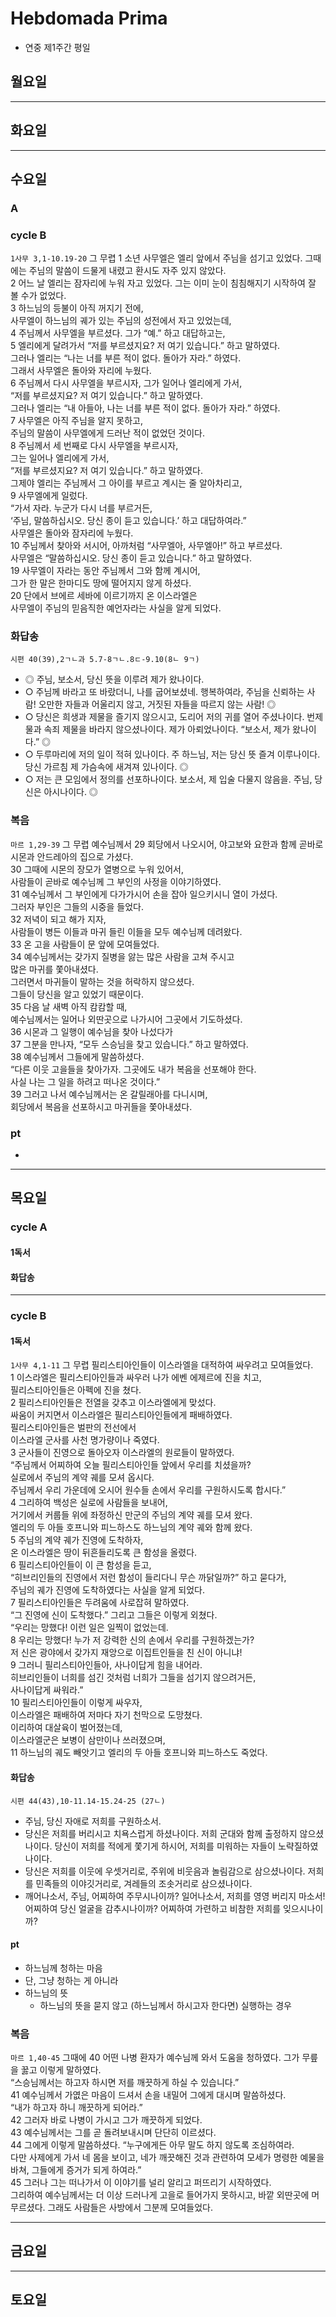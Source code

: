 # Hebdomada Prima
* 연중 제1주간 평일


## 월요일

----

## 화요일

----

## 수요일
### A

### cycle B
`1사무 3,1-10.19-20` 그 무렵 1 소년 사무엘은 엘리 앞에서 주님을 섬기고 있었다. 그때에는 주님의 말씀이 드물게 내렸고 환시도 자주 있지 않았다.  
2 어느 날 엘리는 잠자리에 누워 자고 있었다. 그는 이미 눈이 침침해지기 시작하여 잘 볼 수가 없었다.  
3 하느님의 등불이 아직 꺼지기 전에,  
사무엘이 하느님의 궤가 있는 주님의 성전에서 자고 있었는데,  
4 주님께서 사무엘을 부르셨다. 그가 “예.” 하고 대답하고는,  
5 엘리에게 달려가서 “저를 부르셨지요? 저 여기 있습니다.” 하고 말하였다.  
그러나 엘리는 “나는 너를 부른 적이 없다. 돌아가 자라.” 하였다.  
그래서 사무엘은 돌아와 자리에 누웠다.  
6 주님께서 다시 사무엘을 부르시자, 그가 일어나 엘리에게 가서,  
“저를 부르셨지요? 저 여기 있습니다.” 하고 말하였다.  
그러나 엘리는 “내 아들아, 나는 너를 부른 적이 없다. 돌아가 자라.” 하였다.  
7 사무엘은 아직 주님을 알지 못하고,  
주님의 말씀이 사무엘에게 드러난 적이 없었던 것이다.  
8 주님께서 세 번째로 다시 사무엘을 부르시자,  
그는 일어나 엘리에게 가서,  
“저를 부르셨지요? 저 여기 있습니다.” 하고 말하였다.  
그제야 엘리는 주님께서 그 아이를 부르고 계시는 줄 알아차리고,  
9 사무엘에게 일렀다.  
“가서 자라. 누군가 다시 너를 부르거든,  
‘주님, 말씀하십시오. 당신 종이 듣고 있습니다.’ 하고 대답하여라.”  
사무엘은 돌아와 잠자리에 누웠다.  
10 주님께서 찾아와 서시어, 아까처럼 “사무엘아, 사무엘아!” 하고 부르셨다.  
사무엘은 “말씀하십시오. 당신 종이 듣고 있습니다.” 하고 말하였다.  
19 사무엘이 자라는 동안 주님께서 그와 함께 계시어,  
그가 한 말은 한마디도 땅에 떨어지지 않게 하셨다.  
20 단에서 브에르 세바에 이르기까지 온 이스라엘은  
사무엘이 주님의 믿음직한 예언자라는 사실을 알게 되었다.

### 화답송
`시편 40(39),2ㄱㄴ과 5.7-8ㄱㄴ.8ㄷ-9.10(8ㄴ 9ㄱ)` 
- ◎ 주님, 보소서, 당신 뜻을 이루려 제가 왔나이다.  
- ○ 주님께 바라고 또 바랐더니, 나를 굽어보셨네. 행복하여라, 주님을 신뢰하는 사람! 오만한 자들과 어울리지 않고, 거짓된 자들을 따르지 않는 사람! ◎  
- ○ 당신은 희생과 제물을 즐기지 않으시고, 도리어 저의 귀를 열어 주셨나이다. 번제물과 속죄 제물을 바라지 않으셨나이다. 제가 아뢰었나이다. “보소서, 제가 왔나이다.” ◎   
- ○ 두루마리에 저의 일이 적혀 있나이다. 주 하느님, 저는 당신 뜻 즐겨 이루나이다. 당신 가르침 제 가슴속에 새겨져 있나이다. ◎  
- ○ 저는 큰 모임에서 정의를 선포하나이다. 보소서, 제 입술 다물지 않음을. 주님, 당신은 아시나이다. ◎

### 복음
`마르 1,29-39` 그 무렵 예수님께서 29 회당에서 나오시어, 야고보와 요한과 함께 곧바로 시몬과 안드레아의 집으로 가셨다.  
30 그때에 시몬의 장모가 열병으로 누워 있어서,  
사람들이 곧바로 예수님께 그 부인의 사정을 이야기하였다.  
31 예수님께서 그 부인에게 다가가시어 손을 잡아 일으키시니 열이 가셨다.  
그러자 부인은 그들의 시중을 들었다.  
32 저녁이 되고 해가 지자,  
사람들이 병든 이들과 마귀 들린 이들을 모두 예수님께 데려왔다.  
33 온 고을 사람들이 문 앞에 모여들었다.  
34 예수님께서는 갖가지 질병을 앓는 많은 사람을 고쳐 주시고  
많은 마귀를 쫓아내셨다.  
그러면서 마귀들이 말하는 것을 허락하지 않으셨다.  
그들이 당신을 알고 있었기 때문이다.  
35 다음 날 새벽 아직 캄캄할 때,  
예수님께서는 일어나 외딴곳으로 나가시어 그곳에서 기도하셨다.  
36 시몬과 그 일행이 예수님을 찾아 나섰다가  
37 그분을 만나자, “모두 스승님을 찾고 있습니다.” 하고 말하였다.  
38 예수님께서 그들에게 말씀하셨다.  
“다른 이웃 고을들을 찾아가자. 그곳에도 내가 복음을 선포해야 한다.  
사실 나는 그 일을 하려고 떠나온 것이다.”  
39 그러고 나서 예수님께서는 온 갈릴래아를 다니시며,  
회당에서 복음을 선포하시고 마귀들을 쫓아내셨다.


### pt
- 

----

## 목요일

### cycle A

#### 1독서

#### 화답송

----
### cycle B
#### 1독서
`1사무 4,1-11` 그 무렵 필리스티아인들이 이스라엘을 대적하여 싸우려고 모여들었다.  
1 이스라엘은 필리스티아인들과 싸우러 나가 에벤 에제르에 진을 치고,  
필리스티아인들은 아펙에 진을 쳤다.  
2 필리스티아인들은 전열을 갖추고 이스라엘에게 맞섰다.  
싸움이 커지면서 이스라엘은 필리스티아인들에게 패배하였다.  
필리스티아인들은 벌판의 전선에서  
이스라엘 군사를 사천 명가량이나 죽였다.  
3 군사들이 진영으로 돌아오자 이스라엘의 원로들이 말하였다.  
“주님께서 어찌하여 오늘 필리스티아인들 앞에서 우리를 치셨을까?  
실로에서 주님의 계약 궤를 모셔 옵시다.  
주님께서 우리 가운데에 오시어 원수들 손에서 우리를 구원하시도록 합시다.”  
4 그리하여 백성은 실로에 사람들을 보내어,  
거기에서 커룹들 위에 좌정하신 만군의 주님의 계약 궤를 모셔 왔다.  
엘리의 두 아들 호프니와 피느하스도 하느님의 계약 궤와 함께 왔다.  
5 주님의 계약 궤가 진영에 도착하자,  
온 이스라엘은 땅이 뒤흔들리도록 큰 함성을 올렸다.  
6 필리스티아인들이 이 큰 함성을 듣고,  
“히브리인들의 진영에서 저런 함성이 들리다니 무슨 까닭일까?” 하고 묻다가,  
주님의 궤가 진영에 도착하였다는 사실을 알게 되었다.  
7 필리스티아인들은 두려움에 사로잡혀 말하였다.  
“그 진영에 신이 도착했다.” 그리고 그들은 이렇게 외쳤다.  
“우리는 망했다! 이런 일은 일찍이 없었는데.  
8 우리는 망했다! 누가 저 강력한 신의 손에서 우리를 구원하겠는가?  
저 신은 광야에서 갖가지 재앙으로 이집트인들을 친 신이 아니냐!  
9 그러니 필리스티아인들아, 사나이답게 힘을 내어라.  
히브리인들이 너희를 섬긴 것처럼 너희가 그들을 섬기지 않으려거든,  
사나이답게 싸워라.”  
10 필리스티아인들이 이렇게 싸우자,  
이스라엘은 패배하여 저마다 자기 천막으로 도망쳤다.  
이리하여 대살육이 벌어졌는데,  
이스라엘군은 보병이 삼만이나 쓰러졌으며,  
11 하느님의 궤도 빼앗기고 엘리의 두 아들 호프니와 피느하스도 죽었다.

#### 화답송
`시편 44(43),10-11.14-15.24-25 (27ㄴ)`
- 주님, 당신 자애로 저희를 구원하소서.
- 당신은 저희를 버리시고 치욕스럽게 하셨나이다. 저희 군대와 함께 출정하지 않으셨나이다. 당신이 저희를 적에게 쫓기게 하시어, 저희를 미워하는 자들이 노략질하였나이다.
- 당신은 저희를 이웃에 우셋거리로, 주위에 비웃음과 놀림감으로 삼으셨나이다. 저희를 민족들의 이야깃거리로, 겨레들의 조솟거리로 삼으셨나이다. 
- 깨어나소서, 주님, 어찌하여 주무시나이까? 일어나소서, 저희를 영영 버리지 마소서! 어찌하여 당신 얼굴을 감추시나이까? 어찌하여 가련하고 비참한 저희를 잊으시나이까?


#### pt
- 하느님께 청하는 마음
- 단, 그냥 청하는 게 아니라
- 하느님의 뜻
	- 하느님의 뜻을 묻지 않고 (하느님께서 하시고자 한다면) 실행하는 경우


### 복음
`마르 1,40-45` 그때에 40 어떤 나병 환자가 예수님께 와서 도움을 청하였다. 그가 무릎을 꿇고 이렇게 말하였다.  
“스승님께서는 하고자 하시면 저를 깨끗하게 하실 수 있습니다.”  
41 예수님께서 가엾은 마음이 드셔서 손을 내밀어 그에게 대시며 말씀하셨다.  
“내가 하고자 하니 깨끗하게 되어라.”  
42 그러자 바로 나병이 가시고 그가 깨끗하게 되었다.  
43 예수님께서는 그를 곧 돌려보내시며 단단히 이르셨다.  
44 그에게 이렇게 말씀하셨다. “누구에게든 아무 말도 하지 않도록 조심하여라.  
다만 사제에게 가서 네 몸을 보이고, 네가 깨끗해진 것과 관련하여 모세가 명령한 예물을 바쳐, 그들에게 증거가 되게 하여라.”  
45 그러나 그는 떠나가서 이 이야기를 널리 알리고 퍼뜨리기 시작하였다.  
그리하여 예수님께서는 더 이상 드러나게 고을로 들어가지 못하시고, 바깥 외딴곳에 머무르셨다. 그래도 사람들은 사방에서 그분께 모여들었다.  

----

## 금요일


----

## 토요일